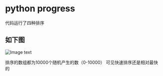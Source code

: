 # python progress
代码运行了四种排序

如下图
----------------
![Image text](https://github.com/naginoasukara/python-progress/blob/master/sorts/RGJAQDKE%60LFFFMCCP3%40TK9V.png)

排序的数组都为10000个随机产生的数（0-10000）
可见快速排序还是相对最快的
